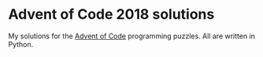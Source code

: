# Advent of Code 2018 solutions

My solutions for the [Advent of Code](https://adventofcode.com/2018) programming
puzzles. All are written in Python.
